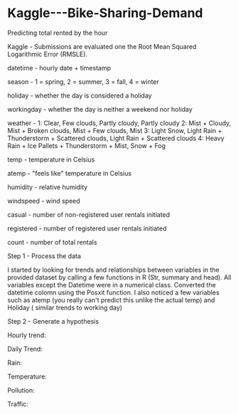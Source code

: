 # Kaggle---Bike-Sharing-Demand
Predicting total rented by the hour

Kaggle - Submissions are evaluated one the Root Mean Squared Logarithmic Error (RMSLE).

datetime - hourly date + timestamp 

season -  1 = spring, 2 = summer, 3 = fall, 4 = winter 

holiday - whether the day is considered a holiday

workingday - whether the day is neither a weekend nor holiday

weather - 1: Clear, Few clouds, Partly cloudy, Partly cloudy
2: Mist + Cloudy, Mist + Broken clouds, Mist + Few clouds, Mist
3: Light Snow, Light Rain + Thunderstorm + Scattered clouds, Light Rain + Scattered clouds
4: Heavy Rain + Ice Pallets + Thunderstorm + Mist, Snow + Fog 

temp - temperature in Celsius

atemp - "feels like" temperature in Celsius

humidity - relative humidity

windspeed - wind speed

casual - number of non-registered user rentals initiated

registered - number of registered user rentals initiated

count - number of total rentals

Step 1 - Process the data  

I started by looking for trends and relationships between variables in the provided dataset by calling a few functions in R (Str, summary and head). All variables except the Datetime were in a numerical class. Converted the datetime colomn using the Posxit function. 
I also noticed a few variables such as atemp (you really can't predict this unlike the actual temp) and Holiday ( similar trends to working day)

Step 2 - Generate a hypothesis 

Hourly trend: 

Daily Trend: 

Rain: 

Temperature: 

Pollution: 

Traffic: 
